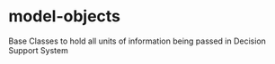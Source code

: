 model-objects
================

Base Classes to hold all units of information being passed in Decision Support System
